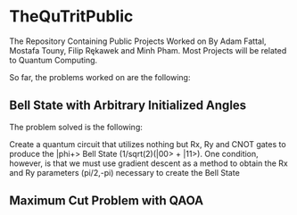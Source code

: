 # TheQuTritPublic
The Repository Containing Public Projects Worked on By Adam Fattal, Mostafa Touny, Filip Rękawek and Minh Pham. Most Projects will be related to Quantum Computing.

So far, the problems worked on are the following:

## Bell State with Arbitrary Initialized Angles

The problem solved is the following: 

Create a quantum circuit that utilizes nothing but Rx, Ry and CNOT gates to produce the |phi+> Bell State (1/sqrt(2)(|00> + |11>). One condition, however, is that we must use gradient descent as a method to obtain the Rx and Ry parameters  (pi/2,-pi) necessary to create the Bell State


## Maximum Cut Problem with QAOA

